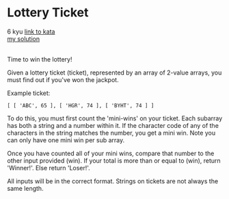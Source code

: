 # Lottery Ticket
6 kyu
[link to kata](https://www.codewars.com/kata/57f625992f4d53c24200070e/train/javascript)
<br/>
[my solution]('./kata.js')
<br/>
<br/>
<p>Time to win the lottery!</p>
<p>Given a lottery ticket (ticket), represented by an array of 2-value arrays, you must find out if you've won the jackpot. </p>
<p>Example ticket:</p>
<pre><code class="language-javascript">[ [ <span class="cm-string">'ABC'</span>, <span class="cm-number">65</span> ], [ <span class="cm-string">'HGR'</span>, <span class="cm-number">74</span> ], [ <span class="cm-string">'BYHT'</span>, <span class="cm-number">74</span> ] ]
</code></pre>
<pre style="display: none;"><code class="language-cpp">{ { <span class="cm-string">"ABC"</span>, <span class="cm-number">65</span> }, { <span class="cm-string">"HGR"</span>, <span class="cm-number">74</span> }, { <span class="cm-string">"BYHT"</span>, <span class="cm-number">74</span> } }
</code></pre>
<pre style="display: none;"><code class="language-c">{ { <span class="cm-string">"ABC"</span>, <span class="cm-number">65</span> }, { <span class="cm-string">"HGR"</span>, <span class="cm-number">74</span> }, { <span class="cm-string">"BYHT"</span>, <span class="cm-number">74</span> } }
</code></pre>
<pre style="display: none;"><code class="language-julia">[ [ <span class="cm-string">"ABC</span><span class="cm-string">"</span>, <span class="cm-number">65</span> ], [ <span class="cm-string">"HGR</span><span class="cm-string">"</span>, <span class="cm-number">74</span> ], [ <span class="cm-string">"BYHT</span><span class="cm-string">"</span>, <span class="cm-number">74</span> ] ]
</code></pre>
<pre style="display: none;"><code class="language-rust">[ ( <span class="cm-string">"</span><span class="cm-string">ABC</span><span class="cm-string">"</span>, <span class="cm-number">65</span> ), ( <span class="cm-string">"</span><span class="cm-string">HGR</span><span class="cm-string">"</span>, <span class="cm-number">74</span> ), ( <span class="cm-string">"</span><span class="cm-string">BYHT</span><span class="cm-string">"</span>, <span class="cm-number">74</span> ) ]
</code></pre>
<p>To do this, you must first count the 'mini-wins' on your ticket.  Each subarray has both a string and a number within it. If the character code of any of the characters in the string matches the number, you get a mini win. Note you can only have one mini win per sub array.</p>
<p>Once you have counted all of your mini wins, compare that number to the other input provided (win). If your total is more than or equal to (win), return 'Winner!'. Else return 'Loser!'.</p>
<p>All inputs will be in the correct format. Strings on tickets are not always the same length.</p>
